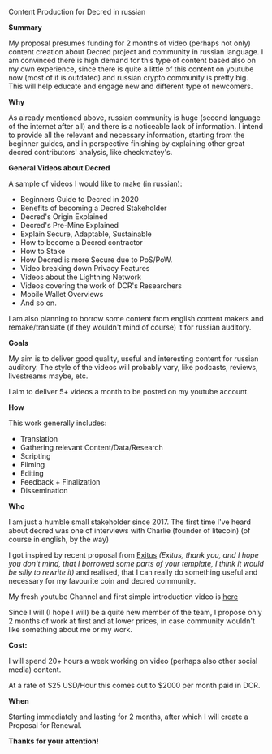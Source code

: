 Content Production for Decred in russian

**Summary**

My proposal presumes funding for 2 months of video (perhaps not only) content creation about Decred project and community in russian language. I am convinced there is high demand for this type of content based also on my own experience, since there is quite a little of this content on youtube now (most of it is outdated) and russian crypto community is pretty big.  This will help educate and engage new and different type of newcomers.

**Why**

As already mentioned above, russian community is huge (second language of the internet after all) and there is a noticeable lack of information. I intend to provide all the relevant and necessary information, starting from the beginner guides, and in perspective finishing by explaining other great decred contributors' analysis, like checkmatey's.

**General Videos about Decred**

A sample of videos I would like to make (in russian):

- Beginners Guide to Decred in 2020
- Benefits of becoming a Decred Stakeholder
- Decred's Origin Explained 
- Decred's Pre-Mine Explained
- Explain Secure, Adaptable, Sustainable 
- How to become a Decred contractor
- How to Stake 
- How Decred is more Secure due to PoS/PoW.
- Video breaking down Privacy Features
- Videos about the Lightning Network
- Videos covering the work of DCR's Researchers 
- Mobile Wallet Overviews
- And so on.

I am also planning to borrow some content from english content makers and remake/translate (if they wouldn't mind of course) it for russian auditory. 

**Goals**

My aim is to deliver good quality, useful and interesting content for russian auditory. The style of the videos will probably vary, like podcasts, reviews, livestreams maybe, etc.

I aim to deliver 5+ videos a month to be posted on my youtube account.

**How**

This work generally includes:
- Translation
- Gathering relevant Content/Data/Research
- Scripting
- Filming
- Editing
- Feedback + Finalization
- Dissemination

**Who**

I am just a humble small stakeholder since 2017.  The first time I've heard about decred was one of interviews with Charlie (founder of litecoin) (of course in english, by the way)

I got inspired by recent proposal from [Exitus](https://proposals.decred.org/user/65706d2f-f82b-4aa5-b4eb-4b1140f4f41f?tab=proposals) *(Exitus, thank you, and I hope you don't mind, that I borrowed some parts of your template, I think it would be silly to rewrite it)* and realised, that I can really do something useful and necessary for my favourite coin and decred community.

My fresh youtube Channel and first simple introduction video is [here](https://www.youtube.com/channel/UCFjXbEDeyhhj2bH2t_eGKGA?view_as=subscriber)

Since I will (I hope I will) be a quite new member of the team, I propose only 2 months of work at first and at lower prices, in case community wouldn't like something about me or my work.

**Cost:**

 I will spend 20+ hours a week working on video (perhaps also other social media) content.

At a rate of $25 USD/Hour this comes out to $2000 per month paid in DCR.

**When**

Starting immediately and lasting for 2 months, after which I will create a Proposal for Renewal.

**Thanks for your attention!**